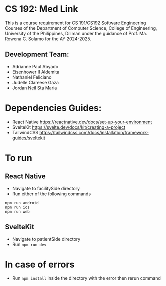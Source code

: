 # CS 192: Med Link
This is a course requirement for CS 191/CS192 Software Engineering Courses of the Department of Computer Science, College of Engineering, University of the Philippines, Diliman 
under the guidance of Prof. Ma. Rowena C. Solamo for the AY 2024-2025.

## Development Team:
- Adrianne Paul Abyado
- Eisenhower II Aldemita
- Nathaniel Feliciano
- Judelle Clareese Gaza
- Jordan Neil Sta Maria

# Dependencies Guides:
- React Native https://reactnative.dev/docs/set-up-your-environment
- SvelteKit https://svelte.dev/docs/kit/creating-a-project
- TailwindCSS https://tailwindcss.com/docs/installation/framework-guides/sveltekit

# To run
## React Native
- Navigate to facilitySide directory
- Run either of the following commands
```
npm run android
npm run ios
npm run web
```

## SvelteKit
- Navigate to patientSide directory
- Run ```npm run dev```

# In case of errors
- Run ```npm install``` inside the directory with the error then rerun command